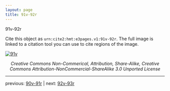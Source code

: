 ```yaml
---
layout: page
title: 91v-92r
---
```


91v-92r

Cite this object as `urn:cite2:hmt:e3pages.v1:91v-92r`.  The full image is linked to a citation tool you can use to cite regions of the image.

[![91v](http://www.homermultitext.org/iipsrv?IIIF=/project/homer/pyramidal/deepzoom/hmt/e3bifolio/v1/E3_91v_92r.tif/full/800,/0/default.jpg)](http://www.homermultitext.org/ict2/?urn=urn:cite2:hmt:e3bifolio.v1:E3_91v_92r) 

<p style="text-align: center; font-style: italic;">Creative Commons Non-Commerical, Attribution, Share-Alike, Creative Commons Attribution-NonCommercial-ShareAlike 3.0 Unported License</p>

---

previous: [90v-91r](../90v-91r/) | next: [92v-93r](../92v-93r/)